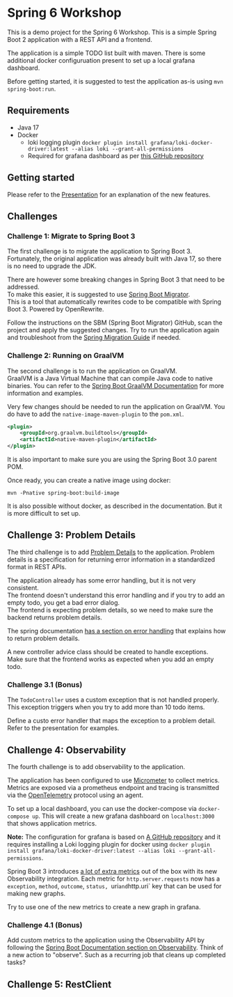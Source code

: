 Spring 6 Workshop
=================

This is a demo project for the Spring 6 Workshop.
This is a simple Spring Boot 2 application with a REST API and a frontend.

The application is a simple TODO list built with maven.
There is some additional docker configuruation present to set up a local grafana dashboard.

Before getting started, it is suggested to test the application as-is using `mvn spring-boot:run`.

## Requirements
- Java 17
- Docker
  - loki logging plugin `docker plugin install grafana/loki-docker-driver:latest --alias loki --grant-all-permissions`
  - Required for grafana dashboard as per [this GitHub repository](https://github.com/blueswen/spring-boot-observability)

## Getting started
Please refer to the [Presentation](https://chilit-nl.github.io/reveal.js/2022.jfall.spring-6/) for an explanation of the new features.

## Challenges

### Challenge 1: Migrate to Spring Boot 3
The first challenge is to migrate the application to Spring Boot 3.  
Fortunately, the original application was already built with Java 17, so there is no need to upgrade the JDK.

There are however some breaking changes in Spring Boot 3 that need to be addressed.  
To make this easier, it is suggested to use [Spring Boot Migrator](https://github.com/spring-projects-experimental/spring-boot-migrator).  
This is a tool that automatically rewrites code to be compatible with Spring Boot 3. Powered by OpenRewrite.

Follow the instructions on the SBM (Spring Boot Migrator) GitHub, scan the project and apply the suggested changes.
Try to run the application again and troubleshoot from the [Spring Migration Guide](https://github.com/spring-projects/spring-boot/wiki/Spring-Boot-3.0-Migration-Guide) if needed.

### Challenge 2: Running on GraalVM
The second challenge is to run the application on GraalVM.  
GraalVM is a Java Virtual Machine that can compile Java code to native binaries.
You can refer to the [Spring Boot GraalVM Documentation](https://docs.spring.io/spring-boot/docs/current/reference/htmlsingle/#native-image) for more information and examples.

Very few changes should be needed to run the application on GraalVM.
You do have to add the `native-image-maven-plugin` to the `pom.xml`.
```xml
<plugin>
    <groupId>org.graalvm.buildtools</groupId>
    <artifactId>native-maven-plugin</artifactId>
</plugin>
```
It is also important to make sure you are using the Spring Boot 3.0 parent POM.

Once ready, you can create a native image using docker:
```shell
mvn -Pnative spring-boot:build-image
```

It is also possible without docker, as described in the documentation. But it is more difficult to set up.

## Challenge 3: Problem Details
The third challenge is to add [Problem Details](https://datatracker.ietf.org/doc/html/rfc7807) to the application.
Problem details is a specification for returning error information in a standardized format in REST APIs.

The application already has some error handling, but it is not very consistent.  
The frontend doesn't understand this error handling and if you try to add an empty todo, you get a bad error dialog.  
The frontend is expecting problem details, so we need to make sure the backend returns problem details.

The spring documentation [has a section on error handling](https://docs.spring.io/spring-framework/docs/6.0.7/reference/html/web.html#mvc-ann-rest-exceptions)
that explains how to return problem details.

A new controller advice class should be created to handle exceptions.  
Make sure that the frontend works as expected when you add an empty todo.

### Challenge 3.1 (Bonus)
The `TodoController` uses a custom exception that is not handled properly.
This exception triggers when you try to add more than 10 todo items.

Define a custo error handler that maps the exception to a problem detail. Refer to the presentation for examples.

## Challenge 4: Observability
The fourth challenge is to add observability to the application.

The application has been configured to use [Micrometer](https://micrometer.io/) to collect metrics.
Metrics are exposed via a prometheus endpoint and tracing is transmitted via the [OpenTelemetry](https://opentelemetry.io/) protocol using an agent.

To set up a local dashboard, you can use the docker-compose via `docker-compose up`.
This will create a new grafana dashboard on `localhost:3000` that shows application metrics.

**Note:** The configuration for grafana is based on [A GitHub repository](https://github.com/blueswen/spring-boot-observability)
and it requires installing a Loki logging plugin for docker using `docker plugin install grafana/loki-docker-driver:latest --alias loki --grant-all-permissions`.

Spring Boot 3 introduces [a lot of extra metrics](https://docs.spring.io/spring-framework/docs/current/reference/html/integration.html#integration.observability) out of the box with its new Observability integration.
Each metric for `http.server.requests` now has a `exception`, `method`, `outcome`, `status, `uri` and `http.uri` key that can be used for making new graphs.

Try to use one of the new metrics to create a new graph in grafana.

### Challenge 4.1 (Bonus)

Add custom metrics to the application using the Observability API by following the [Spring Boot Documentation section on Observability](https://docs.spring.io/spring-boot/docs/current/reference/htmlsingle/#actuator.observability).
Think of a new action to "observe". Such as a recurring job that cleans up completed tasks?

## Challenge 5: RestClient

